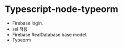 # Typescript-node-typeorm
- Firebase login.
- ssl 적용
- Firebase RealDatabase base model.
- Typeorm

